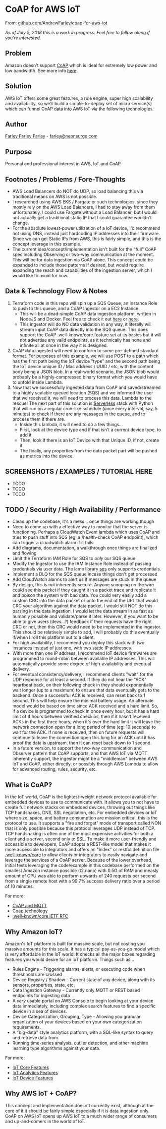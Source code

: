 # CoAP for AWS IoT
From: [github.com/AndrewFarley/coap-for-aws-iot](https://github.com/AndrewFarley/coap-for-aws-iot)

_As of July 5, 2018 this is a work in progress.  Feel free to follow along if you're interested._

## Problem

Amazon doesn't support [CoAP](https://en.wikipedia.org/wiki/Constrained_Application_Protocol) which is ideal for extremely low power and low bandwidth.  See more info [here](http://coap.technology/).

## Solution
AWS IoT offers some great features, a rule engine, super high scalability and availability, so we'll build a simple-to-deploy set of micro service(s) which can funnel CoAP data into AWS IoT via the following technologies.

## Author
[Farley Farley Farley](farley@neonsurge.com) - farley@neonsurge.com

## Purpose
Personal and professional interest in AWS, IoT and CoAP

## Footnotes / Problems / Fore-Thoughts
 * AWS Load Balancers do NOT do UDP, so load balancing this via traditional means on AWS is not possible.
 * I researched using AWS EKS / Fargate or such technologies, since they mostly rely on the AWS Load Balancers, I had to stay away from them unfortunately.  I could use Fargate without a Load Balancer, but I would not actually get a traditional static IP that I could guarantee wouldn't change.
 * For the absolute lowest-power utilization of a IoT device, I'd recommend not using DNS, instead just hardcoding IP addresses into their firmware.  Since we can get Static IPs from AWS, this is fairly simple, and this is the concept leverage in this example.
 * The current idea/concept/implementation isn't built for the "full" CoAP spec including Observing or two-way communication at the moment.  This will be for data ingestion via CoAP alone.  This concept could be expanded to include those patterns if desired, but would require expanding the reach and capabilities of the ingestion server, which I would like to avoid for now.

## Data & Technology Flow & Notes
1. Terraform code in this repo will spin up a SQS Queue, an Instance Role to push to this queue, and a CoAP Ingestor on a EC2 Instance.
    * This will be a dead-simple CoAP data ingestion platform, written in NodeJS and Docker.  Feel free to check it out [here](https://hub.docker.com/r/andrewfarley/coap-for-aws-iot/) or [here](https://github.com/AndrewFarley/coap-for-aws-iot).
    * This ingestor will do NO data validation in any way, it literally will stream input CoAP data directly into the SQS queue.  This does support the CoAP .well-known/core feature set at its basics but it will not advertise any valid endpoints, as it technically has none and infinite all at once in the way it is designed.
1. CoAP data ingested will need to conform to some pre-defined standard format.  For purposes of this example, we will use POST to a path which has the first path being the IoT device "type" and the second path being the IoT device unique ID / Mac address / UUID / etc, with the content body being a JSON blob.  In a real-world scenario, the JSON blob would probably be a highly-compressed binary format which you would have to unfold inside Lambda.
1. Now that we successfully ingested data from CoAP and saved/streamed to a highly scalable queued location (SQS) and we informed the user that we received it, we will need to process this data.  Lambda to the rescue!  The next part of this solution is [Serverless](https://serverless.com/) stack with Python that will run on a regular cron-like schedule (once every interval, say, 5 minutes) to check if there are any messages in the queue, and to process them if there are.
    * Inside this lambda, it will need to do a few things... 
    * First, look at the device type and if that isn't a current device type, to add it
    * Then, look if there is an IoT Device with that Unique ID, if not, create it
    * The finally, any properties from the data packet part will be pushed as metrics into the device.

## SCREENSHOTS / EXAMPLES / TUTORIAL HERE 
* TODO
* TODO
* TODO

## TODO / Security / High Availability / Performance
* Clean up the codebase, it's a mess... once things are working though
* Need to come up with a effective way to monitor that the server is functioning.  Perhaps a CloudWatch Event lambda which uses CoAP and tries to push stuff into SQS (eg, a /health-check CoAP endpoint), which can trigger a cloudwatch alarm if it fails
* Add diagrams, documentation, a walkthrough once things are finalized and flowing
* Limit the Terraform IAM Role for SQS to _only_ our SQS queue
* Modify the Ingestor to use the IAM Instance Role instead of passing credentials via user data.  The lame library [sqs](https://www.npmjs.com/package/sqs) only supports credentials.
* Implement a DLQ for the SQS queue incase things don't get processed
* Add CloudWatch alarms to alert us if messages are stuck in the queue
* By design, this is not inherently secure.  Anyone snooping on the wire could see this packet if they caught it in a packet trace and replicate it and poison the system with bad data.  You could very easily add a custom CRC into the data packet or onto the end of the URL that would CRC your algorithm against the data packet.  I would still NOT do this parsing in the data ingestion, I would let the data stream in as fast as humanly possible and validate/parse it later.  However, if you want to be able to give users (devs...?) feedback if their requests have the right CRC or not, then this CRC would need to be implemented in the ingestor.  This should be relatively simple to add, I will probably do this eventually if/when I roll this platform out to a client.
* For high availability, I recommend you deploy this stack with two instances instead of just one, with two static IP addresses.
* With more than one IP address, I recommend IoT device firmwares are programmed to round-robin between available IP addresses.  This will automatically provide some degree of high-availability and eventual delivery.
* For eventual consistency/delivery, I recommend clients "wait" for the UDP response for at least a second.  If they do not hear the "ACK" heartbeat back, on their following check in they should exponentially wait longer (up to a maximum) to ensure that data eventually gets to the backend.  Once a successful ACK is received, can reset back to 1 second.  This will help ensure the minimal battery usage.  An alternate model would be based on time since ACK received and a hard limit.  So, if a device is programmed to  check in once every hour, but it has a hard limit of 4 hours between verified checkins, then if it hasn't received ACKs in the first three hours, when it's over the hard limit it will leave the network connection open for a long period of time (eg: 10 seconds) to wait for the ACK.  If none is received, then on future requests will continue to leave the connection open this long for an ACK until it has proof the data is upstream, then it can reset back down to 1 second.
* In a future version, to support the two-way communication and Observer pattern that CoAP supports, and that AWS IoT via MQTT inherently support, the ingestor might be a "middleman" between AWS IoT and CoAP, either directly, or possibly through AWS Lambda to allow for advanced routing, rules, security, etc.

## What is CoAP?

In the IoT world, CoAP is the lightest-weight network protocol available for embedded devices to use to communicate with.  It allows you to not have to create full network stacks on embedded devices, throwing out things like TCP handshakes, DNS, SSL negotiation, etc.  For embedded devices or IoT where size, space, and battery consumption are mission critical, this is the protocol to use.  It supports a "fire and forget" mode of transport called NON that is only possible because this protocol leverages UDP instead of TCP.  TCP handshaking is often one of the most expensive activities for both a client and a server, second only to SSL.  To make it more user-friendly and accessible to developers, CoAP adopts a REST-like model that makes it more accessible to integrators and offers an "index" or restful definition file [.well-known/core](https://tools.ietf.org/html/draft-ietf-core-resource-directory-01) to allow clients or integrators to easily navigate and leverage the services of a CoAP server.  Because of the lower overhead, initial tests leveraging the code/example in this codebase performed on the smallest Amazon instance possible (t2.nano) with 0.5G of RAM and measly amount of CPU was able to perform upwards of 240 requests per second from a single remote host with a 99.7% success delivery ratio over a period of 10 minutes.

For more: 
* [CoAP and MQTT](http://www.eclipse.org/community/eclipse_newsletter/2014/february/article2.php)
* [Coap.technology](http://coap.technology/)
* [.well-known/core IETF RFC](https://tools.ietf.org/html/draft-ietf-core-resource-directory-01) 

## Why Amazon IoT?

Amazon's IoT platform is built for massive scale, but not costing you massive amounts for this scale.  It has a typical pay-as-you-go model which is very affordable in the IoT world.  It checks all the major boxes regarding features you would desire for an IoT platform.  Things such as...

* Rules Engine - Triggering alarms, alerts, or executing code when threshholds are crossed
* Device Registry / Shadow - Current state of any device, along with its sensors, properties, state, etc.
* Data Ingestion Gateway - Currently only MQTT or REST based endpoints for ingesting data
* A _very_ usable portal on AWS Console to begin looking at your device data immediately, including complex search features to find a specific device in a sea of devices.
* Device Categorization, Grouping, Type - Allowing you granular organization of your devices based on your own categorization requirements.
* A "big-data" style analytics platform, with a SQL-like syntax to query and retrieve data from.
* Running time-series analysis, outlier detection, and other machine learning type algorithms against your data.

For more: 
* [IoT Core Features](https://aws.amazon.com/iot-core/features/)
* [IoT Analytics Features](https://aws.amazon.com/iot-analytics/features/)
* [IoT Device Features](https://aws.amazon.com/iot-device-management/features/)

## Why AWS IoT + CoAP?

This concept and implementation doesn't currently exist, although at the core of it it should be fairly simple especially if it is data ingestion only.  CoAP on AWS IoT opens up AWS IoT to a much wider range of consumers and up-and-comers in the world of IoT.